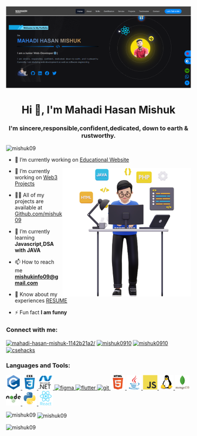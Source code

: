 ![logo](https://github.com/mishuk09/mishuk09/blob/main/github_readmi.md.png)
<h1 align="center">Hi 👋, I'm Mahadi Hasan Mishuk</h1>
<h3 align="center">I'm sincere,responsible,confident,dedicated, down to earth & rustworthy.</h3>


<p align="left"><img align="left"  src="https://komarev.com/ghpvc/?username=mishuk09&label=Profile%20views&color=0e75b6&style=flat" alt="mishuk09" /> </p><br>

 
- 🔭 I’m currently working on [Educational Website](https://csehacks.tech/)
  
<img align="right" width="350" src="https://github.com/mishuk09/mishuk09/blob/main/github-logo.png">

- 🔭 I’m currently working on [Web3 Projects](https://merchant-wallet-verification.web.app/)

- 👨‍💻 All of my projects are available at [Github.com/mishuk09](https://github.com/mishuk09)
- 🌱 I’m currently learning **Javascript,DSA with JAVA**

- 📫 How to reach me **mishukinfo09@gmail.com**

- 📄 Know about my experiences [RESUME](https://drive.google.com/file/d/1HdtIu_waVCc8Cpuwt4AmxP4aiuCsbMFq/view?usp=sharing)

- ⚡ Fun fact **I am funny**

<h3 align="left">Connect with me:</h3>
<p align="left">
<a href="https://linkedin.com/in/mahadi-hasan-mishuk-1142b21a2/" target="blank"><img align="center" src="https://raw.githubusercontent.com/rahuldkjain/github-profile-readme-generator/master/src/images/icons/Social/linked-in-alt.svg" alt="mahadi-hasan-mishuk-1142b21a2/" height="30" width="40" /></a>
<a href="https://fb.com/mishuk0910" target="blank"><img align="center" src="https://raw.githubusercontent.com/rahuldkjain/github-profile-readme-generator/master/src/images/icons/Social/facebook.svg" alt="mishuk0910" height="30" width="40" /></a>
<a href="https://instagram.com/mishuk0910" target="blank"><img align="center" src="https://raw.githubusercontent.com/rahuldkjain/github-profile-readme-generator/master/src/images/icons/Social/instagram.svg" alt="mishuk0910" height="30" width="40" /></a>
<a href="https://www.youtube.com/c/csehacks" target="blank"><img align="center" src="https://raw.githubusercontent.com/rahuldkjain/github-profile-readme-generator/master/src/images/icons/Social/youtube.svg" alt="csehacks" height="30" width="40" /></a>
</p>

<h3 align="left">Languages and Tools:</h3>
<p align="left"> <a href="https://www.cprogramming.com/" target="_blank" rel="noreferrer"> <img src="https://raw.githubusercontent.com/devicons/devicon/master/icons/c/c-original.svg" alt="c" width="40" height="40"/> </a> <a href="https://www.w3schools.com/css/" target="_blank" rel="noreferrer"> <img src="https://raw.githubusercontent.com/devicons/devicon/master/icons/css3/css3-original-wordmark.svg" alt="css3" width="40" height="40"/> </a> <a href="https://dotnet.microsoft.com/" target="_blank" rel="noreferrer"> <img src="https://raw.githubusercontent.com/devicons/devicon/master/icons/dot-net/dot-net-original-wordmark.svg" alt="dotnet" width="40" height="40"/> </a> <a href="https://www.figma.com/" target="_blank" rel="noreferrer"> <img src="https://www.vectorlogo.zone/logos/figma/figma-icon.svg" alt="figma" width="40" height="40"/> </a> <a href="https://flutter.dev" target="_blank" rel="noreferrer"> <img src="https://www.vectorlogo.zone/logos/flutterio/flutterio-icon.svg" alt="flutter" width="40" height="40"/> </a> <a href="https://git-scm.com/" target="_blank" rel="noreferrer"> <img src="https://www.vectorlogo.zone/logos/git-scm/git-scm-icon.svg" alt="git" width="40" height="40"/> </a> <a href="https://www.w3.org/html/" target="_blank" rel="noreferrer"> <img src="https://raw.githubusercontent.com/devicons/devicon/master/icons/html5/html5-original-wordmark.svg" alt="html5" width="40" height="40"/> </a> <a href="https://www.java.com" target="_blank" rel="noreferrer"> <img src="https://raw.githubusercontent.com/devicons/devicon/master/icons/java/java-original.svg" alt="java" width="40" height="40"/> </a> <a href="https://developer.mozilla.org/en-US/docs/Web/JavaScript" target="_blank" rel="noreferrer"> <img src="https://raw.githubusercontent.com/devicons/devicon/master/icons/javascript/javascript-original.svg" alt="javascript" width="40" height="40"/> </a> <a href="https://www.linux.org/" target="_blank" rel="noreferrer"> <img src="https://raw.githubusercontent.com/devicons/devicon/master/icons/linux/linux-original.svg" alt="linux" width="40" height="40"/> </a> <a href="https://www.mongodb.com/" target="_blank" rel="noreferrer"> <img src="https://raw.githubusercontent.com/devicons/devicon/master/icons/mongodb/mongodb-original-wordmark.svg" alt="mongodb" width="40" height="40"/> </a> <a href="https://nodejs.org" target="_blank" rel="noreferrer"> <img src="https://raw.githubusercontent.com/devicons/devicon/master/icons/nodejs/nodejs-original-wordmark.svg" alt="nodejs" width="40" height="40"/> </a> <a href="https://www.python.org" target="_blank" rel="noreferrer"> <img src="https://raw.githubusercontent.com/devicons/devicon/master/icons/python/python-original.svg" alt="python" width="40" height="40"/> </a> <a href="https://reactjs.org/" target="_blank" rel="noreferrer"> <img src="https://raw.githubusercontent.com/devicons/devicon/master/icons/react/react-original-wordmark.svg" alt="react" width="40" height="40"/> </a> </p>

<p><img align="left" src="https://github-readme-stats.vercel.app/api/top-langs?username=mishuk09&show_icons=true&locale=en&layout=compact" alt="mishuk09" /></p>

<p>&nbsp;<img align="center" src="https://github-readme-stats.vercel.app/api?username=mishuk09&show_icons=true&locale=en" alt="mishuk09" /></p>

<p><img align="center" src="https://github-readme-streak-stats.herokuapp.com/?user=mishuk09&" alt="mishuk09" /></p>
